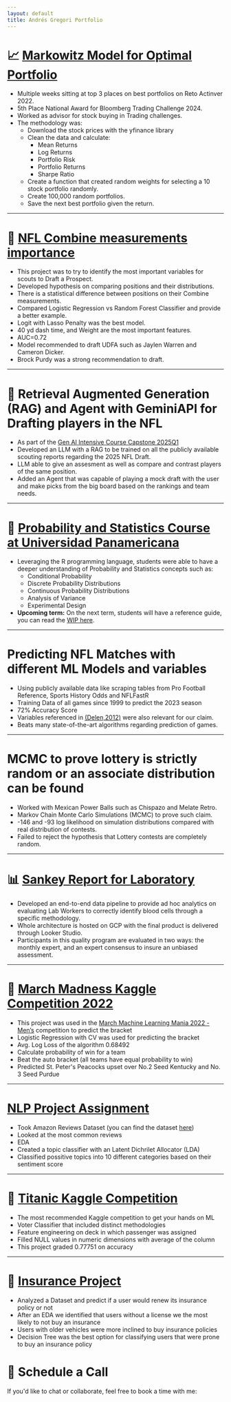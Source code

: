 ```yaml
---
layout: default
title: Andrés Gregori Portfolio
---
```


# 📈 [Markowitz Model for Optimal Portfolio](https://greg1997-dev.github.io/MyPortfolio/markowitz.html)
- Multiple weeks sitting at top 3 places on best portfolios on Reto Actinver 2022.
- 5th Place National Award for Bloomberg Trading Challenge 2024.
- Worked as advisor for stock buying in Trading challenges.
- The methodology was:
  * Download the stock prices with the yfinance library
  * Clean the data and calculate:
    * Mean Returns
    * Log Returns
    * Portfolio Risk
    * Portfolio Returns
    * Sharpe Ratio
  * Create a function that created random weights for selecting a 10 stock 
  portfolio randomly.
  * Create 100,000 random portfolios.
  * Save the next best portfolio given the return.
 
***

# 🏈 [NFL Combine measurements importance](https://greg1997-dev.github.io/MyPortfolio/nflcombine.html)
- This project was to try to identify the most important variables for scouts to
Draft a Prospect.
- Developed hypothesis on comparing positions and their distributions.
- There is a statistical difference between positions on their Combine
measurements.
- Compared Logistic Regression vs Random Forest Classifier and provide a better 
example.
- Logit with Lasso Penalty was the best model.
- 40 yd dash time, and Weight are the most important features.
- AUC=0.72
- Model recommended to draft UDFA such as Jaylen Warren and Cameron Dicker.
- Brock Purdy was a strong recommendation to draft.


***

# 📑 Retrieval Augmented Generation (RAG) and Agent with GeminiAPI for Drafting players in the NFL
- As part of the [Gen AI Intensive Course Capstone 2025Q1](https://www.kaggle.com/competitions/gen-ai-intensive-course-capstone-2025q1)
- Developed an LLM with a RAG to be trained on all the publicly available scouting reports regarding the 2025 NFL Draft.
- LLM able to give an assesment as well as compare and contrast players of the same position.
- Added an Agent that was capable of playing a mock draft with the user and make picks from the big board
based on the rankings and team needs.

***


# 🎲 [Probability and Statistics Course at Universidad Panamericana](https://github.com/greg1997-dev/Prob_and_Stats)
 - Leveraging the R programming language, students were able to have a deeper 
 understanding of Probability and Statistics concepts such as:
    * Conditional Probability
    * Discrete Probability Distributions
    * Continuous Probability Distributions
    * Analysis of Variance
    * Experimental Design
 - **Upcoming term:** On the next term, students will have a reference guide, you can read the [WIP here]().
 

***


# Predicting NFL Matches with different ML Models and variables
- Using publicly available data like scraping tables from Pro Football Reference,
Sports History Odds and NFLFastR
- Training Data of all games since 1999 to predict the 2023 season
- 72% Accuracy Score
- Variables referenced in [(Delen,2012)](https://www.researchgate.net/publication/257026772_A_comparative_analysis_of_data_mining_methods_in_predicting_NCAA_bowl_outcomes) were also relevant for our claim.
- Beats many state-of-the-art algorithms regarding prediction of games.

***

# MCMC to prove lottery is strictly random or an associate distribution can be found
- Worked with Mexican Power Balls such as Chispazo and Melate Retro.
- Markov Chain Monte Carlo Simulations (MCMC) to prove such claim.
- -146 and -93 log likelihood on simulation distributions compared with real
distribution of contests.
- Failed to reject the hypothesis that Lottery contests are completely random.

***


# 📊 [Sankey Report for Laboratory](https://storage.googleapis.com/objects-hosted/Screenshot%202024-03-13%20at%2012.00.24%20PM.png)
 - Developed an end-to-end data pipeline to provide ad hoc analytics on 
 evaluating Lab Workers to correctly identify blood cells through a specific
 methodology.
 - Whole architecture is hosted on GCP with the final product is delivered
 through Looker Studio.
 - Participants in this quality program are evaluated in two ways: the monthly
 expert, and an expert consensus to insure an unbiased assessment.

***


# 🏀 [March Madness Kaggle Competition 2022](https://github.com/greg1997-dev/MyPortfolio/blob/main/notebooks/March_Madness.ipynb)

- This project was used in the
[March Machine Learning Mania 2022 - Men’s](https://www.kaggle.com/competitions/mens-march-mania-2022/overview) competition to predict the bracket
- Logistic Regression with CV was used for predicting the bracket
- Avg. Log Loss of the algorithm 0.68492
- Calculate probability of win for a team
- Beat the auto bracket (all teams have equal probability to win)
- Predicted St. Peter's Peacocks upset over No.2 Seed Kentucky and No. 3 Seed
Purdue

***

# [NLP Project Assignment](https://github.com/greg1997-dev/MyPortfolio/blob/main/notebooks/Big_Data_Project.ipynb)

- Took Amazon Reviews Dataset (you can find the dataset
[here](https://www.kaggle.com/datasets/bittlingmayer/amazonreviews))
- Looked at the most common reviews
- EDA 
- Created a topic classifier with an Latent Dichrilet Allocator (LDA)
- Classified possitive topics into 10 different categories based on their sentiment score
***

# 🚢 [Titanic Kaggle Competition](https://github.com/greg1997-dev/Titanic_Kaggle_Competition/blob/main/notebooks/Titanic_Kaggle_Competition.ipynb)

- The most recommended Kaggle competition to get your hands on ML
- Voter Classifier that included distinct methodologies
- Feature engineering on deck in which passenger was assigned
- Filled NULL values in numeric dimensions with average of the column
- This project graded 0.77751 on accuracy

***

# 🚗 [Insurance Project](https://github.com/greg1997-dev/MyPortfolio/blob/main/notebooks/Proyecto_Seguros.ipynb)

- Analyzed a Dataset and predict if a user would renew its insurance policy or
not
- After an EDA we identified that users without a license we the most likely to
not buy an insurance
- Users with older vehicles were more inclined to buy insurance policies
- Decision Tree was the best option for classifying users that were prone to buy
an insurance policy


# 📅 Schedule a Call

If you'd like to chat or collaborate, feel free to book a time with me:

<!-- Calendly inline widget begin -->
<div class="calendly-inline-widget" data-url="https://calendly.com/andrew-gregory-a_pb/30min?hide_event_type_details=1" style="min-width:320px;height:700px;"></div>
<script type="text/javascript" src="https://assets.calendly.com/assets/external/widget.js" async></script>
<!-- Calendly inline widget end -->


